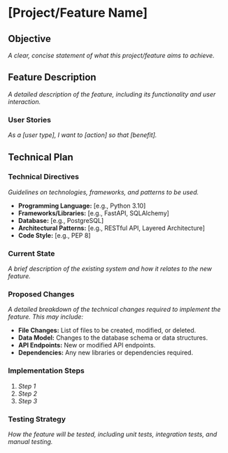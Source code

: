 # [Project/Feature Name]

## Objective

*A clear, concise statement of what this project/feature aims to achieve.*

## Feature Description

*A detailed description of the feature, including its functionality and user interaction.*

### User Stories

*As a [user type], I want to [action] so that [benefit].*

## Technical Plan

### Technical Directives

*Guidelines on technologies, frameworks, and patterns to be used.*
*   **Programming Language:** [e.g., Python 3.10]
*   **Frameworks/Libraries:** [e.g., FastAPI, SQLAlchemy]
*   **Database:** [e.g., PostgreSQL]
*   **Architectural Patterns:** [e.g., RESTful API, Layered Architecture]
*   **Code Style:** [e.g., PEP 8]

### Current State

*A brief description of the existing system and how it relates to the new feature.*

### Proposed Changes

*A detailed breakdown of the technical changes required to implement the feature. This may include:*

*   **File Changes:** List of files to be created, modified, or deleted.
*   **Data Model:** Changes to the database schema or data structures.
*   **API Endpoints:** New or modified API endpoints.
*   **Dependencies:** Any new libraries or dependencies required.

### Implementation Steps

1.  *Step 1*
2.  *Step 2*
3.  *Step 3*

### Testing Strategy

*How the feature will be tested, including unit tests, integration tests, and manual testing.*